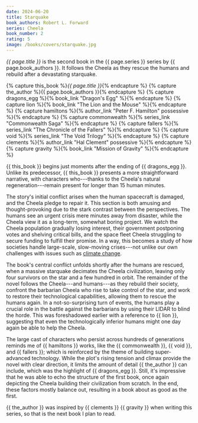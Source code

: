 ```yaml
---
date: 2024-06-20
title: Starquake
book_authors: Robert L. Forward
series: Cheela
book_number: 2
rating: 5
image: /books/covers/starquake.jpg
---
```


<cite class="book-title">{{ page.title }}</cite> is the second book in the
<span class="book-series">{{ page.series }}</span> series by <span
class="author-name">{{ page.book_authors }}</span>. It follows the Cheela as
they rescue the humans and rebuild after a devastating starquake.

{% capture this_book %}<cite class="book-title">{{ page.title }}</cite>{% endcapture %}
{% capture the_author %}<span class="author-name">{{ page.book_authors }}</span>{% endcapture %}
{% capture dragons_egg %}{% book_link "Dragon's Egg" %}{% endcapture %}
{% capture lion %}{% book_link "The Lion and the Mouse" %}{% endcapture %}
{% capture hamiltons %}{% author_link "Peter F. Hamilton" possessive %}{% endcapture %}
{% capture commonwealth %}{% series_link "Commonwealth Saga" %}{% endcapture %}
{% capture fallers %}{% series_link "The Chronicle of the Fallers" %}{% endcapture %}
{% capture void %}{% series_link "The Void Trilogy" %}{% endcapture %}
{% capture clements %}{% author_link "Hal Clement" possessive %}{% endcapture %}
{% capture gravity %}{% book_link "Mission of Gravity" %}{% endcapture %}

{{ this_book }} begins just moments after the ending of {{ dragons_egg }}.
Unlike its predecessor, {{ this_book }} presents a more straightforward
narrative, with characters who---thanks to the Cheela's natural
regeneration---remain present for longer than 15 human minutes.

The story's initial conflict arises when the human spacecraft is damaged, and
the Cheela pledge to repair it. This section is both amusing and
thought-provoking due to the stark contrast between the perspectives. The
humans see an urgent crisis mere minutes away from disaster, while the Cheela
view it as a long-term, somewhat boring project. We watch the Cheela
population gradually losing interest, their government postponing votes and
shelving critical bills, and the space fleet Cheela struggling to secure
funding to fulfill their promise. In a way, this becomes a study of how
societies handle large-scale, slow-moving crises---not unlike our own
challenges with issues such as [climate change][gw].

[gw]: https://en.wikipedia.org/wiki/Climate_change

The book's central conflict unfolds shortly after the humans are rescued, when
a massive starquake decimates the Cheela civilization, leaving only four
survivors on the star and a few hundred in orbit. The remainder of the novel
follows the Cheela---and humans---as they rebuild their society, confront the
barbarian Cheela who rise to take control of the star, and work to restore
their technological capabilities, allowing them to rescue the humans again. In
a not-so-surprising turn of events, the humans play a crucial role in the
battle against the barbarians by using their LIDAR to blind the horde. This
was foreshadowed earlier with a reference to {{ lion }}, suggesting that even
the technologically inferior humans might one day again be able to help the
Cheela.

The large cast of characters who persist across hundreds of generations
reminds me of {{ hamiltons }} works, like the {{ commonwealth }}, {{ void }},
and {{ fallers }}; which is reinforced by the theme of building super-advanced
technology. While the plot's rising tension and climax provide the novel with
clear direction, it limits the amount of detail {{ the_author }} can include,
which was the highlight of {{ dragons_egg }}. Still, it's impressive that he
was able to echo the structure of the first book, once again depicting the
Cheela building their civilization from scratch. In the end, these factors
mostly balance out, resulting in a book about as good as the first.

{{ the_author }} was inspired by {{ clements }} {{ gravity }} when writing
this series, so that is the next book I plan to read.
